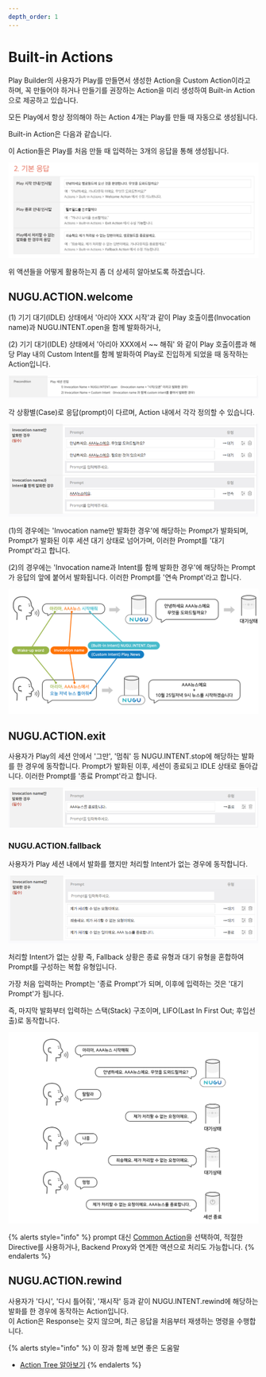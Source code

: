 ```yaml
---
depth_order: 1
---
```


# Built-in Actions

Play Builder의 사용자가 Play를 만들면서 생성한 Action을 Custom Action이라고 하며, 꼭 만들어야 하거나 만들기를 권장하는 Action을 미리 생성하여 Built-in Action으로 제공하고 있습니다.

모든 Play에서 항상 정의해야 하는 Action 4개는 Play를 만들 때 자동으로 생성됩니다.

Built-in Action은 다음과 같습니다.

이 Action들은 Play를 처음 만들 때 입력하는 3개의 응답을 통해 생성됩니다.

![](/assets/images/built-in-actions-01.png)

위 액션들을 어떻게 활용하는지 좀 더 상세히 알아보도록 하겠습니다.

## NUGU.ACTION.welcome

(1) 기기 대기(IDLE) 상태에서 '아리아 XXX 시작'과 같이 Play 호출이름(Invocation name)과 NUGU.INTENT.open을 함께 발화하거나,

(2) 기기 대기(IDLE) 상태에서 '아리아 XXX에서 ~~ 해줘' 와 같이 Play 호출이름과 해당 Play 내의 Custom Intent를 함께 발화하여 Play로 진입하게 되었을 때 동작하는 Action입니다.

![](/assets/images/built-in-actions-02.png)

각 상황별(Case)로 응답(prompt)이 다르며, Action 내에서 각각 정의할 수 있습니다.

![](/assets/images/built-in-actions-03.png)

(1)의 경우에는 'Invocation name만 발화한 경우'에 해당하는 Prompt가 발화되며, Prompt가 발화된 이후 세션 대기 상태로 넘어가며, 이러한 Prompt를 '대기 Prompt'라고 합니다.

(2)의 경우에는 'Invocation name과 Intent를 함께 발화한 경우'에 해당하는 Prompt가 응답의 앞에 붙어서 발화됩니다. 이러한 Prompt를 '연속 Prompt'라고 합니다.

![](/assets/images/built-in-actions-04.png)

## NUGU.ACTION.exit

사용자가 Play의 세션 안에서 '그만', '멈춰' 등 NUGU.INTENT.stop에 해당하는 발화를 한 경우에 동작합니다. Prompt가 발화된 이후, 세션이 종료되고 IDLE 상태로 돌아갑니다. 이러한 Prompt를 '종료 Prompt'라고 합니다.

![](/assets/images/built-in-actions-05.png)

### NUGU.ACTION.fallback <a href="#fallback" id="fallback"></a>

사용자가 Play 세션 내에서 발화를 했지만 처리할 Intent가 없는 경우에 동작합니다.

![](/assets/images/built-in-actions-06.png)

처리할 Intent가 없는 상황 즉, Fallback 상황은 종료 유형과 대기 유형을 혼합하여 Prompt를 구성하는 복합 유형입니다.

가장 처음 입력하는 Prompt는 '종료 Prompt'가 되며, 이후에 입력하는 것은 '대기 Prompt'가 됩니다.

즉, 마지막 발화부터 입력하는 스택(Stack) 구조이며, LIFO(Last In First Out; 후입선출)로 동작합니다.

![](/assets/images/built-in-actions-07.png)

{% alerts style="info" %}
prompt 대신 [Common Action](use-common-actions)을 선택하여, 적절한 Directive를 사용하거나, Backend Proxy와 연계한 액션으로 처리도 가능합니다.
{% endalerts %}



## NUGU.ACTION.rewind

사용자가 '다시', '다시 틀어줘', '재시작' 등과 같이 NUGU.INTENT.rewind에 해당하는 발화를 한 경우에 동작하는 Action입니다.\
이 Action은 Response는 갖지 않으며, 최근 응답을 처음부터 재생하는 명령을 수행합니다.

{% alerts style="info" %}
이 장과 함께 보면 좋은 도움말

* [Action Tree 알아보기](use-branch-actions#use-branch-actions)
{% endalerts %}
